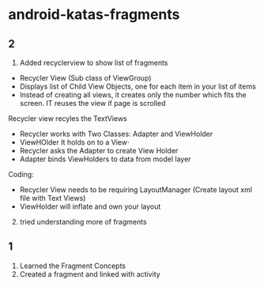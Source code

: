 # android-katas-fragments

## 2
1. Added recyclerview to show list of fragments
* Recycler View (Sub class of ViewGroup)
* Displays list of Child View Objects, one for each item in your list of items
* Instead of creating all views, it creates only the number which fits the screen. IT reuses the view if page is scrolled

Recycler view recyles the TextViews

* Recycler works with Two Classes: Adapter and ViewHolder
* ViewHOlder  It holds on to a View⋅
* Recycler asks the Adapter to create View Holder
* Adapter binds ViewHolders to data from model layer

Coding:

* Recycler View needs to be requiring LayoutManager (Create layout xml file with Text Views)
* ViewHolder will inflate and own your layout

2. tried understanding more of fragments

## 1
1. Learned the Fragment Concepts
2. Created a fragment and linked with activity
